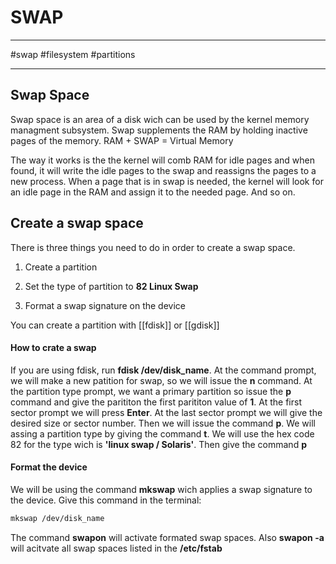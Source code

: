 # SWAP

--- 
#swap #filesystem #partitions 

---

## Swap Space

Swap space is an area of a disk wich can be used by the kernel memory managment subsystem. Swap supplements the RAM by holding inactive pages of the memory.
RAM + SWAP = Virtual Memory

The way it works is the the kernel will comb RAM for idle pages and when found, it will write the idle pages to the swap and reassigns the pages to a new process. When a page that is in swap is needed, the kernel will look for an idle page in the RAM and assign it to the needed page. And so on.

## Create a swap space 

There is three things you need to do in order to create a swap space.

1. Create a partition

2. Set the type of partition to **82 Linux Swap** 

3. Format a swap signature on the device

You can create a partition with [[fdisk]] or [[gdisk]]
	
#### How to crate a swap

If you are using fdisk, run **fdisk /dev/disk_name**. At the command prompt, we will make a new patition for swap, so we will issue the **n** command. At the partition type prompt, we want a primary partition so issue the **p** command and give the parititon the first parititon value of **1**. At the first sector prompt we will press **Enter**. At the last sector prompt we will give the desired size or sector number. Then we will issue the command **p**.
We will assing a partition type by giving the command **t**. We will use the hex code 82 for the type wich is **'linux swap / Solaris'**. Then give the command **p** 

#### Format the device 

We will be using the command **mkswap** wich applies a swap signature to the device. Give this command in the terminal:

```bash
mkswap /dev/disk_name
```

The command **swapon** will activate formated swap spaces. Also **swapon -a** will acitvate all swap spaces  listed  in the **/etc/fstab** 


